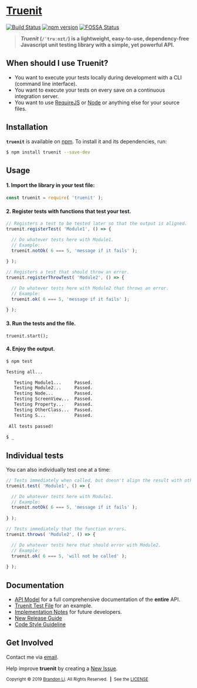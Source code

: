 <!-- Copyright © 2019 Brandon Li. All rights reserved. -->

<!--===========================================================================
#
# IMPORTANT: This file was generated by `grunt generate-readme`. This is meant
#            to be a general template, and CAN/SHOULD be modified to suite
#            your repository.
#
# IMPORTANT: `grunt generate-readme` is a custom command (Found
#            https://github.com/brandonLi8/grunt-config/Gruntfile.js). Your 
#            repository's Gruntfile must extend to this Gruntfile to run the 
#            command.
#
# IMPORTANT: Your package.json determines the content of this file. See
#            `../grunt-commands/generate.js` for documentation on setup.
# 
# @author Brandon Li brandon.li820@gmail.com
#
#===========================================================================-->

# [Truenit](https://www.npmjs.com/package/truenit)

<!---------------------------------------------------------------------------->
<!-- Badges -->
[![Build Status](https://travis-ci.org/brandonLi8/truenit.svg?branch=master)](https://travis-ci.org/brandonLi8/truenit)
[![npm version](https://badge.fury.io/js/truenit.svg)](https://badge.fury.io/js/truenit)
[![FOSSA Status](https://app.fossa.com/api/projects/git%2Bgithub.com%2FbrandonLi8%2Ftruenit.svg?type=shield)](https://app.fossa.com/projects/git%2Bgithub.com%2FbrandonLi8%2Ftruenit?ref=badge_shield)



<!---------------------------------------------------------------------------->
<!-- Description -->
<blockquote align="left"><b>
  <em>Truenit</em> (<code>/ˈtruːnɪt/</code>) is a lightweight, easy-to-use, dependency-free Javascript unit testing library with a simple, yet powerful API.</b>
</blockquote>



<!---------------------------------------------------------------------------->
<!-- Purposes -->
## When should I use Truenit?

* You want to execute your tests locally during development with a CLI (command line interface).
* You want to execute your tests on every save on a continuous integration server.
* You want to use [RequireJS](https://requirejs.org/) or [Node](https://nodejs.org/en/) or anything else for your source files.

## Installation
**`truenit`** is available on [npm](https://www.npmjs.com/package/truenit). To install it and its dependencies, run:
```bash
$ npm install truenit --save-dev
```


<!---------------------------------------------------------------------------->
<!-- Normal Usage -->
## Usage
#### 1. Import the library in your test file:
```javascript
const truenit = require( 'truenit' );
```
#### 2. Register tests with functions that test your test.
```javascript
// Registers a test to be tested later so that the output is aligned.
truenit.registerTest( 'Module1', () => {

  // Do whatever tests here with Module1.
  // Example:
  truenit.notOk( 6 === 5, 'message if it fails' );
  
} );

// Registers a test that should throw an error.
truenit.registerThrowTest( 'Module2', () => {

  // Do whatever tests here with Module2 that throws an error.
  // Example:
  truenit.ok( 6 === 5, 'message if it fails' );
  
} );
```
#### 3. Run the tests and the file.
```
truenit.start();
```

#### 4. Enjoy the output.
```bash
$ npm test

Testing all...

   Testing Module1...     Passed.
   Testing Module2...     Passed.
   Testing Node...        Passed.
   Testing ScreenView...  Passed.
   Testing Property...    Passed.
   Testing OtherClass...  Passed.
   Testing S...           Passed.
   
 All tests passed!
 
$ _
```


<!---------------------------------------------------------------------------->
<!-- Individual Tests -->
## Individual tests
You can also individually test one at a time:
```javascript
// Tests immediately when called, but doesn't align the result with other tests.
truenit.test( 'Module1', () => {

  // Do whatever tests here with Module1.
  // Example:
  truenit.notOk( 6 === 5, 'message if it fails' );
  
} );

// Tests immediately that the function errors.
truenit.throws( 'Module2', () => {

  // Do whatever tests here that should error with Module2.
  // Example:
  truenit.ok( 6 === 5, 'will not be called' );
  
} );

```


<!---------------------------------------------------------------------------->
<!-- Documentation: Quick Links for users and future developers -->
## Documentation
- [API Model](https://github.com/brandonLi8/truenit/blob/master/docs/api-model.md) for a full comprehensive documentation of the **entire** API.
- [Truenit Test File](https://github.com/brandonLi8/truenit/blob/master/tests/test-truenit) for an example.
- [Implementation Notes](https://github.com/brandonLi8/truenit/blob/master/docs/implementation-notes.md) for future developers.
- [New Release Guide](https://github.com/brandonLi8/truenit/blob/master/docs/new-release-guide.md)
- [Code Style Guideline](https://github.com/brandonLi8/truenit/blob/master/docs/code-style-guideline.md)


<!---------------------------------------------------------------------------->
<!-- Contact information. Use <a></a> tags to open the links in a new tab -->
## Get Involved
Contact me via <a href="mailto:brandon.li820@gmail.com" target="_blank"> email</a>.

Help improve **truenit** by creating a <a href="https://github.com/brandonLi8/truenit/issues" target="_blank">New Issue</a>.


<!---------------------------------------------------------------------------->
<!-- Copyright -->
<sub>Copyright © 2019 [Brandon Li](https://brandonwli.com). All Rights Reserved.&nbsp;&nbsp;<b>|</b>&nbsp;&nbsp;See the <a href="https://github.com/brandonLi8/truenit/LICENSE" target="_blank">LICENSE</a></sub>